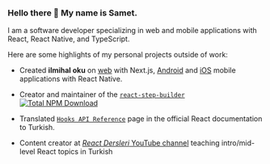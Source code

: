 ### Hello there 👋 My name is Samet. 

I am a software developer specializing in web and mobile applications with React, React Native, and TypeScript.

Here are some highlights of my personal projects outside of work:
    
- Created **ilmihal oku** on [web](https://ilmihaloku.com) with Next.js, [Android](https://play.google.com/store/apps/details?id=com.oku.ilmihal) and [iOS](https://apps.apple.com/us/app/ilmihaloku-com/id1664334763) mobile applications with React Native.

- Creator and maintainer of the [`react-step-builder`](https://www.npmjs.com/package/react-step-builder) [![Total NPM Download](https://img.shields.io/npm/dt/react-step-builder.svg)](https://www.npmjs.com/package/react-step-builder)

- Translated [`Hooks API Reference`](https://tr.reactjs.org/docs/hooks-reference.html) page in the official React documentation to Turkish.

- Content creator at [_React Dersleri_ YouTube channel](https://www.youtube.com/c/reactdersleri) teaching intro/mid-level React topics in Turkish

<!--
**sametweb/sametweb** is a ✨ _special_ ✨ repository because its `README.md` (this file) appears on your GitHub profile.

Here are some ideas to get you started:

- 🔭 I’m currently working on ...
- 🌱 I’m currently learning ...
- 👯 I’m looking to collaborate on ...
- 🤔 I’m looking for help with ...
- 💬 Ask me about ...
- 📫 How to reach me: ...
- 😄 Pronouns: ...
- ⚡ Fun fact: ...
-->
